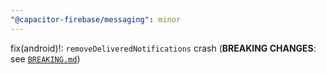 ```yaml
---
"@capacitor-firebase/messaging": minor
---
```


fix(android)!: `removeDeliveredNotifications` crash (**BREAKING CHANGES**: see [`BREAKING.md`](https://github.com/robingenz/capacitor-firebase/blob/main/packages/messaging/BREAKING.md))
